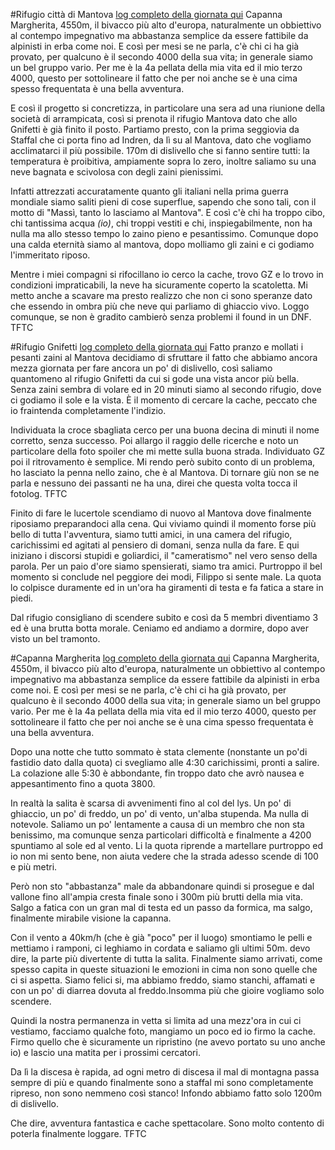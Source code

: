 #Rifugio città di Mantova
[log completo della giornata qui](https://github.com/lory9894/geocaches_log/blob/main/06_04_25_capanna_margherita/log.md)
Capanna Margherita, 4550m, il bivacco più alto d'europa, naturalmente un obbiettivo al contempo impegnativo ma abbastanza semplice da essere fattibile da alpinisti in erba come noi.
E così per mesi se ne parla, c'è chi ci ha già provato, per qualcuno è il secondo 4000 della sua vita; in generale siamo un bel gruppo vario.
Per me è la 4a pellata della mia vita ed il mio terzo 4000, questo per sottolineare il fatto che per noi anche se è una cima spesso frequentata è una bella avventura.

E così il progetto si concretizza, in particolare una sera ad una riunione della società di arrampicata, così si prenota il rifugio Mantova dato che allo Gnifetti è già finito il posto.
Partiamo presto, con la prima seggiovia da Staffal che ci porta fino ad Indren, da lì su al Mantova, dato che vogliamo acclimatarci il più possibile. 170m di dislivello che si fanno sentire tutti: la temperatura è proibitiva, ampiamente sopra lo zero, inoltre saliamo su una neve bagnata e scivolosa con degli zaini pienissimi.

Infatti attrezzati accuratamente quanto gli italiani nella prima guerra mondiale siamo saliti pieni di cose superflue, sapendo che sono tali, con il motto di "Massì, tanto lo lasciamo al Mantova".
E così c'è chi ha troppo cibo, chi tantissima acqua *(io)*, chi troppi vestiti e chi, inspiegabilmente, non ha nulla ma allo stesso tempo lo zaino pieno e pesantissimo.
Comunque dopo una calda eternità siamo al mantova, dopo molliamo gli zaini e ci godiamo l'immeritato riposo.

Mentre i miei compagni si rifocillano io cerco la cache, trovo GZ e lo trovo in condizioni impraticabili, la neve ha sicuramente coperto la scatoletta. Mi metto anche a scavare ma presto realizzo che non ci sono speranze dato che essendo in ombra più che neve qui parliamo di ghiaccio vivo.
Loggo comunque, se non è gradito cambierò senza problemi il found in un DNF.
TFTC

#Rifugio Gnifetti
[log completo della giornata qui](https://github.com/lory9894/geocaches_log/blob/main/06_04_25_capanna_margherita/log.md)
Fatto pranzo e mollati i pesanti zaini al Mantova decidiamo di sfruttare il fatto che abbiamo ancora mezza giornata per fare ancora un po' di dislivello, così saliamo quantomeno al rifugio Gnifetti da cui si gode una vista ancor più bella.
Senza zaini sembra di volare ed in 20 minuti siamo al secondo rifugio, dove ci godiamo il sole e la vista. È il momento di cercare la cache, peccato che io fraintenda completamente l'indizio.

Individuata la croce sbagliata cerco per una buona decina di minuti il nome corretto, senza successo. Poi allargo il raggio delle ricerche e noto un particolare della foto spoiler che mi mette sulla buona strada. Individuato GZ poi il ritrovamento è semplice.
Mi rendo però subito conto di un problema, ho lasciato la penna nello zaino, che è al Mantova.
Di tornare giù non se ne parla e nessuno dei passanti ne ha una, direi che questa volta tocca il fotolog.
TFTC

Finito di fare le lucertole scendiamo di nuovo al Mantova dove finalmente riposiamo preparandoci alla cena.
Qui viviamo quindi il momento forse più bello di tutta l'avventura, siamo tutti amici, in una camera del rifugio, carichissimi ed agitati al pensiero di domani, senza nulla da fare.
E qui iniziano i discorsi stupidi e goliardici, il "cameratismo" nel vero senso della parola. Per un paio d'ore siamo spensierati, siamo tra amici. 
Purtroppo il bel momento si conclude nel peggiore dei modi, Filippo si sente male. La quota lo colpisce duramente ed in un'ora ha giramenti di testa e fa fatica a stare in piedi.

Dal rifugio consigliano di scendere subito e così da 5 membri diventiamo 3 ed è una brutta botta morale. Ceniamo ed andiamo a dormire, dopo aver visto un bel tramonto.

#Capanna Margherita
[log completo della giornata qui](https://github.com/lory9894/geocaches_log/blob/main/06_04_25_capanna_margherita/log.md)
Capanna Margherita, 4550m, il bivacco più alto d'europa, naturalmente un obbiettivo al contempo impegnativo ma abbastanza semplice da essere fattibile da alpinisti in erba come noi.
E così per mesi se ne parla, c'è chi ci ha già provato, per qualcuno è il secondo 4000 della sua vita; in generale siamo un bel gruppo vario.
Per me è la 4a pellata della mia vita ed il mio terzo 4000, questo per sottolineare il fatto che per noi anche se è una cima spesso frequentata è una bella avventura.

Dopo una notte che tutto sommato è stata clemente (nonstante un po'di fastidio dato dalla quota) ci svegliamo alle 4:30 carichissimi, pronti a salire.
La colazione alle 5:30 è abbondante, fin troppo dato che avrò nausea e appesantimento fino a quota 3800.

In realtà la salita è scarsa di avvenimenti fino al col del lys. Un po' di ghiaccio, un po' di freddo, un po' di vento, un'alba stupenda. Ma nulla di notevole.
Saliamo un po' lentamente a causa di un membro che non sta benissimo, ma comunque senza particolari difficoltà e finalmente a 4200 spuntiamo al sole ed al vento.
Li la quota riprende a martellare purtroppo ed io non mi sento bene, non aiuta vedere che la strada adesso scende di 100 e più metri.

Però non sto "abbastanza" male da abbandonare quindi si prosegue e dal vallone fino all'ampia cresta finale sono i 300m più brutti della mia vita.
Salgo a fatica con un gran mal di testa ed un passo da formica, ma salgo, finalmente mirabile visione la capanna.

Con il vento a 40km/h (che è già "poco" per il luogo) smontiamo le pelli e mettiamo i ramponi, ci leghiamo in cordata e saliamo gli ultimi 50m. devo dire, la parte più divertente di tutta la salita.
Finalmente siamo arrivati, come spesso capita in queste situazioni le emozioni in cima non sono quelle che ci si aspetta. Siamo felici si, ma abbiamo freddo, siamo stanchi, affamati e con un po' di diarrea dovuta al freddo.Insomma più che gioire vogliamo solo scendere.

Quindi la nostra permanenza in vetta si limita ad una mezz'ora in cui ci vestiamo, facciamo qualche foto, mangiamo un poco ed io firmo la cache.
Firmo quello che è sicuramente un ripristino (ne avevo portato su uno anche io) e lascio una matita per i prossimi cercatori.

Da lì la discesa è rapida, ad ogni metro di discesa il mal di montagna passa sempre di più e quando finalmente sono a staffal mi sono completamente ripreso, non sono nemmeno così stanco! Infondo abbiamo fatto solo 1200m di dislivello.

Che dire, avventura fantastica e cache spettacolare. Sono molto contento di poterla finalmente loggare. TFTC 
